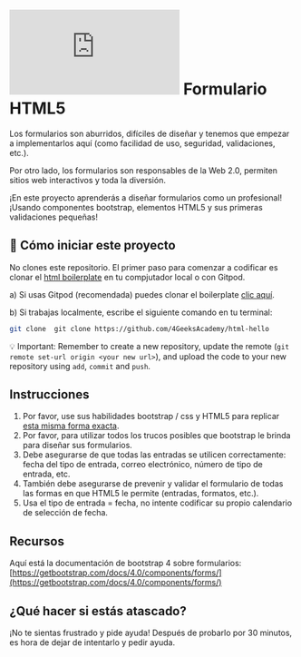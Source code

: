 # ![alt text](https://assets.breatheco.de/apis/img/images.php?blob&random&cat=icon&tags=breathecode,32)  Formulario HTML5

Los formularios son aburridos, difíciles de diseñar y tenemos que empezar a implementarlos aquí (como facilidad de uso, seguridad, validaciones, etc.).

Por otro lado, los formularios son responsables de la Web 2.0, permiten sitios web interactivos y toda la diversión.

¡En este proyecto aprenderás a diseñar formularios como un profesional! ¡Usando componentes bootstrap, elementos HTML5 y sus primeras validaciones pequeñas!

## 🌱  Cómo iniciar este proyecto

No clones este repositorio. El primer paso para comenzar a codificar es clonar el [html boilerplate](https://github.com/4GeeksAcademy/html-hello) en tu compjutador local o con Gitpod.

a) Si usas Gitpod (recomendada) puedes clonar el boilerplate [clic aquí](https://github.com/4GeeksAcademy/html-hello).

b) Si trabajas localmente, escribe el siguiente comando en tu terminal: 
```sh
git clone  git clone https://github.com/4GeeksAcademy/html-hello
```
💡 Important: Remember to create a new repository, update the remote (`git remote set-url origin <your new url>`), and upload the code to your new repository using `add`, `commit` and `push`.

## Instrucciones

1. Por favor, use sus habilidades bootstrap / css y HTML5 para replicar [esta misma forma exacta](https://projects.breatheco.de/json?slug=html5-form&preview).
2. Por favor, para utilizar todos los trucos posibles que bootstrap le brinda para diseñar sus formularios.
3. Debe asegurarse de que todas las entradas se utilicen correctamente: fecha del tipo de entrada, correo electrónico, número de tipo de entrada, etc.
4. También debe asegurarse de prevenir y validar el formulario de todas las formas en que HTML5 le permite (entradas, formatos, etc.).
5. Usa el tipo de entrada = fecha, no intente codificar su propio calendario de selección de fecha.

## Recursos

Aquí está la documentación de bootstrap 4 sobre formularios: [https://getbootstrap.com/docs/4.0/components/forms/](https://getbootstrap.com/docs/4.0/components/forms/)

## ¿Qué hacer si estás atascado?

¡No te sientas frustrado y pide ayuda! Después de probarlo por 30 minutos, es hora de dejar de intentarlo y pedir ayuda.
